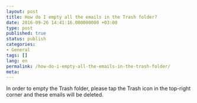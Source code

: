 ```yaml
---
layout: post
title: How do I empty all the emails in the Trash folder?
date: 2016-09-26 14:41:16.000000000 +03:00
type: post
published: true
status: publish
categories:
- General
tags: []
lang: en
permalink: /how-do-i-empty-all-the-emails-in-the-trash-folder/
meta:
---
```


In order to empty the Trash folder, please tap the Trash icon in the top-right corner and these emails will be deleted.